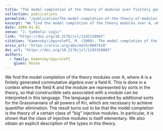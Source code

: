 ```yaml
---
title: "The model completion of the theory of modules over finitely generated commutative algebras"
collection: publications
permalink: "/publication/The-model-completion-of-the-theory-of-modules-over-finitely-generated-commutative-algebras"
excerpt: "We find the model completion of the theory modules over A, where A is a finitely generated commutative algebra over a field K. This is done in a context where the field K and the module are represented by sorts in the theory, so that constructible sets associated with a module can be interpreted in this language. The language is expanded by additional sorts for the Grassmanians of all powers of Kn, which are necessary to achieve quantifier elimination. The result turns out to be that the model completion is the theory of a certain class of “big” injective modules. In particular, it is shown that the class of injective modules is itself elementary. We also obtain an explicit description of the types in this theory."
date: 2009-01-01
venue: "J. Symbolic Logic"
link: "https://doi.org/10.2178/jsl/1245158083"
citation: "Kamensky\\bgurolePI, M. (2009). The model completion of the theory of modules over finitely generated commutative algebras. <i>J. Symbolic Logic</i>, <i>74</i>(3), 734–750. https://doi.org/10.2178/jsl/1245158083"
arxiv_url: "https://arxiv.org/abs/math/0607418"
doi_url: "https://doi.org/10.2178/jsl/1245158083"
authors:
  - family: Kamensky\bgurolePI
    given: Moshe
---
```

We find the model completion of the theory modules over A, where A is a finitely generated commutative algebra over a field K. This is done in a context where the field K and the module are represented by sorts in the theory, so that constructible sets associated with a module can be interpreted in this language. The language is expanded by additional sorts for the Grassmanians of all powers of Kn, which are necessary to achieve quantifier elimination. The result turns out to be that the model completion is the theory of a certain class of “big” injective modules. In particular, it is shown that the class of injective modules is itself elementary. We also obtain an explicit description of the types in this theory.

